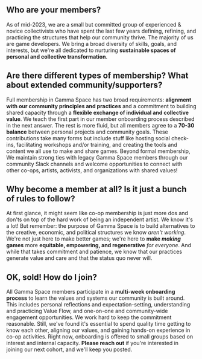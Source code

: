 ## Who are your members?

As of mid-2023, we are a small but committed group of experienced & novice collectivists who have spent the last few years defining, refining, and practicing the structures that help our community thrive. The majority of us are game developers. We bring a broad diversity of skills, goals, and interests, but we're all dedicated to nurturing **sustainable spaces of personal and collective transformation**. 

## Are there different types of membership? What about extended community/supporters?

Full membership in Gamma Space has two broad requirements: **alignment with our community principles and practices** and a commitment to building shared capacity through a **flexible exchange of individual and collective value**. We teach the first part in our member onboarding process described in the next answer. The rest is more fluid, but all members agree to a **70-30 balance** between personal projects and community goals. These contributions take many forms but include stuff like hosting social check-ins, facilitating workshops and/or training, and creating the tools and content we all use to make and share games. Beyond formal membership, We maintain strong ties with legacy Gamma Space members through our community Slack channels and welcome opportunities to connect with other co-ops, artists, activists, and organizations with shared values!

## Why become a member at all? Is it just a bunch of rules to follow?

At first glance, it might seem like co-op membership is just more dos and don'ts on top of the hard work of being an independent artist. We know it's a lot! But remember: the purpose of Gamma Space is to build alternatives to the creative, economic, and political structures we know _aren't working_. We're not just here to make better games; we're here to **make _making_ games** more **equitable, empowering, and regenerative** _for everyone_. And while that takes commitment and patience, we know that our practices generate value and care and that the status quo never will. 

## OK, sold! How do I join?

All Gamma Space members participate in a **multi-week onboarding process** to learn the values and systems our community is built around. This includes personal reflections and expectation-setting, understanding and practicing Value Flow, and one-on-one and community-wide engagement opportunities. We work hard to keep the commitment reasonable. Still, we've found it's essential to spend quality time getting to know each other, aligning our values, and gaining hands-on experience in co-op activities. Right now, onboarding is offered to small groups based on interest and internal capacity. **Please reach out** if you're interested in joining our next cohort, and we'll keep you posted.